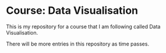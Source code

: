 # Course: Data Visualisation
This is my repository for a course that I am following called Data Visualisation.

There will be more entries in this repository as time passes.